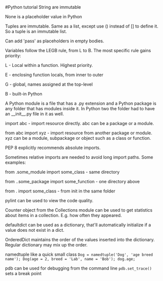 #Python tutorial
String are immutable

None is a placeholder value in Python

Tuples are immutable. Same as a list, except use () instead of [] to define it. So a tuple is an immutable list.

Can add 'pass' as placeholders in empty bodies.

Variables follow the LEGB rule, from L to B. The most specific rule gains priority:

L - Local within a function. Highest priority.

E - enclosing function locals, from inner to outer

G - global, names assigned at the top-level

B - built-in Python

A Python module is a file that has a .py extension and a Python package is any folder that has modules inside it. 
In Python two the folder had to have an \_\_init__.py file in it as well.

import abc - import resource directly. abc can be a package or a module.

from abc import xyz - import resource from another package or module. xyz can be a module, subpackage or object such as a class or function.

PEP 8 explicitly recommends absolute imports.

Sometimes relative imports are needed to avoid long import paths. Some examples:

from .some_module import some_class - same directory

from ..some_package import some_function - one directory above

from . import some_class - from init in the same folder

pylint can be used to view the code quality.

Counter object from the Collections module can be used to get statistics about items in a collection. E.g. how often they appeared.

defaultdict can be used as a dictionary, that'll automatically initialize if a value does not exist in a dict.

OrderedDict maintains the order of the values inserted into the dictionary. Regular dictionary may mix up the order.

namedtuple like a quick small class `Dog = namedtuple('Dog', 'age breed name'); Dog(age = 2, breed = 'Lab', name = 'Bob'); dog.age;`

pdb can be used for debugging from the command line `pdb.set_trace()` sets a break point


